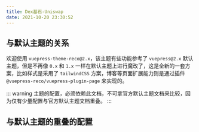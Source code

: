 ```yaml
---
title: Dex基石-Uniswap
date: 2021-10-20 23:30:52
---
```


## 与默认主题的关系

欢迎使用 `vuepress-theme-reco@2.x`，该主题有些功能参考了 `vuepress@2.x` 默认主题，但是不再像 `0.x` 和 `1.x` 一样在默认主题上进行魔改了，这是全新的一套方案，比如样式是采用了 `tailwindCSS` 方案，博客等页面扩展能力则是通过插件 `@vuepress-reco/vuepress-plugin-page` 来实现的。

::: warning
主题的配置，必须依赖此文档，不可拿官方默认主题文档来比较，因为仅有少量配置与官方默认主题文档重叠。
:::

## 与默认主题的重叠的配置




